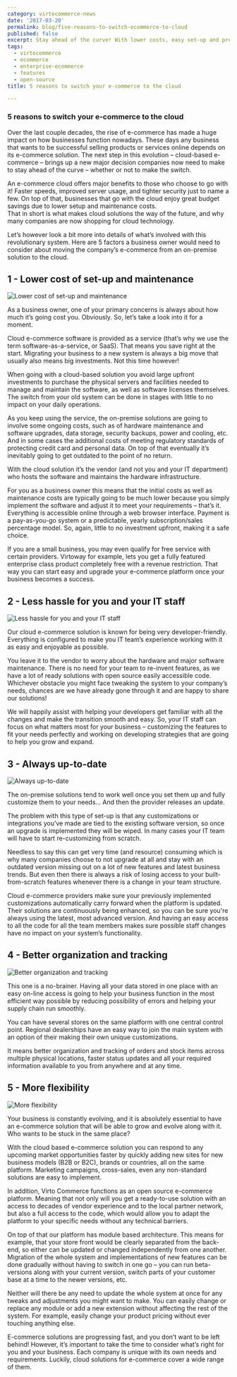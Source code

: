 ```yaml
---
category: virtocommerce-news
date: '2017-03-20'
permalink: blog/five-reasons-to-switch-ecommerce-to-cloud
published: false
excerpt: Stay ahead of the curve! With lower costs, easy set-up and pretty much unlimited flexibility cloud-based e-commerce solutions are the way of the future! Find out more.
tags:
  - virtocommerce
  - ecommerce
  - enterprise-ecommerce
  - features
  - open-source
title: 5 reasons to switch your e-commerce to the cloud

---
```

### 5 reasons to switch your e-commerce to the cloud

Over the last couple decades, the rise of e-commerce has made a huge impact on how businesses function nowadays. These days any business that wants to be successful selling products or services online depends on its e-commerce solution. The next step in this evolution – cloud-based e-commerce – brings up a new major decision companies now need to make to stay ahead of the curve – whether or not to make the switch. 

An e-commerce cloud offers major benefits to those who choose to go with it! Faster speeds, improved server usage, and tighter security just to name a few. On top of that, businesses that go with the cloud enjoy great budget savings due to lower setup and maintenance costs.  
That in short is what makes cloud solutions the way of the future, and why many companies are now shopping for cloud technology.

Let’s however look a bit more into details of what’s involved with this revolutionary system.  Here are 5 factors a business owner would need to consider about moving the company’s e-commerce from an on-premise solution to the cloud.

## 1 - Lower cost of set-up and maintenance

<img alt="Lower cost of set-up and maintenance" src="../../assets/images/blog/stock-photo-budget-planning-businessman-working-at-office-desk-and-using-computer-and-objects-coffee-top-view-420383689.jpg" />

As a business owner, one of your primary concerns is always about how much it’s going cost you. Obviously. So, let’s take a look into it for a moment.

Cloud e-commerce software is provided as a service (that’s why we use the term software-as-a-service, or SaaS). That means you save right at the start. Migrating your business to a new system is always a big move that usually also means big investments. Not this time however! 

When going with a cloud-based solution you avoid large upfront investments to purchase the physical servers and facilities needed to manage and maintain the software, as well as software licenses themselves. The switch from your old system can be done in stages with little to no impact on your daily operations.

As you keep using the service, the on-premise solutions are going to involve some ongoing costs, such as of hardware maintenance and software upgrades, data storage, security backups, power and cooling, etc. And in some cases the additional costs of meeting regulatory standards of protecting credit card and personal data. On top of that eventually it’s inevitably going to get outdated to the point of no return.

With the cloud solution it’s the vendor (and not you and your IT department) who hosts the software and maintains the hardware infrastructure.

For you as a business owner this means that the initial costs as well as maintenance costs are typically going to be much lower because you simply implement the software and adjust it to meet your requirements – that’s it. Everything is accessible online through a web browser interface. Payment is a pay-as-you-go system or a predictable, yearly subscription/sales percentage model. So, again, little to no investment upfront, making it a safe choice.

If you are a small business, you may even qualify for free service with certain providers. Virtoway for example, lets you get a fully featured enterprise class product completely free with a revenue restriction. That way you can start easy and upgrade your e-commerce platform once your business becomes a success.

## 2 - Less hassle for you and your IT staff

<img alt="Less hassle for you and your IT staff" src="../../assets/images/blog/stock-photo-coffee-break-411450706.jpg" />

Our cloud e-commerce solution is known for being very developer-friendly. Everything is configured to make you IT team’s experience working with it as easy and enjoyable as possible.

You leave it to the vendor to worry about the hardware and major software maintenance. There is no need for your team to re-invent features, as we have a lot of ready solutions with open source easily accessible code. Whichever obstacle you might face tweaking the system to your company’s needs, chances are we have already gone through it and are happy to share our solutions! 

We will happily assist with helping your developers get familiar with all the changes and make the transition smooth and easy. So, your IT staff can focus on what matters most for your business – customizing the features to fit your needs perfectly and working on developing strategies that are going to help you grow and expand.

## 3 - Always up-to-date

<img alt="Always up-to-date" src="../../assets/images/blog/stock-photo-cloud-update-273951278.jpg" />

The on-premise solutions tend to work well once you set them up and fully customize them to your needs… And then the provider releases an update. 

The problem with this type of set-up is that any customizations or integrations you’ve made are tied to the existing software version, so once an upgrade is implemented they will be wiped. In many cases your IT team will have to start re-customizing from scratch. 

Needless to say this can get very time (and resource) consuming which is why many companies choose to not upgrade at all and stay with an outdated version missing out on a lot of new features and latest business trends. But even then there is always a risk of losing access to your built-from-scratch features whenever there is a change in your team structure.

Cloud e-commerce providers make sure your previously implemented customizations automatically carry forward when the platform is updated. Their solutions are continuously being enhanced, so you can be sure you're always using the latest, most advanced version. And having an easy access to all the code for all the team members makes sure possible staff changes have no impact on your system’s functionality.

## 4 - Better organization and tracking

<img alt="Better organization and tracking" src="../../assets/images/blog/stock-photo-business-plan-brainstorming-meeting-team-meeting-project-managers-researching-process-business-team-524574916.jpg" />

This one is a no-brainer. Having all your data stored in one place with an easy on-line access is going to help your business function in the most efficient way possible by reducing possibility of errors and helping your supply chain run smoothly. 

You can have several stores on the same platform with one central control point. Regional dealerships have an easy way to join the main system with an option of their making their own unique customizations.

It means better organization and tracking of orders and stock items across multiple physical locations, faster status updates and all your required information available to you from anywhere and at any time. 

## 5 - More flexibility

<img alt="More flexibility" src="../../assets/images/blog/stock-photo-hand-aranging-wood-block-stacking-as-step-stair-business-concept-for-growth-success-process-374105650.jpg" />

Your business is constantly evolving, and it is absolutely essential to have an e-commerce solution that will be able to grow and evolve along with it. Who wants to be stuck in the same place?

With the cloud based e-commerce solution you can respond to any upcoming market opportunities faster by quickly adding new sites for new business models (B2B or B2C), brands or countries, all on the same platform. Marketing campaigns, cross-sales, even any non-standard solutions are easy to implement. 

In addition, Virto Commerce functions as an open source e-commerce platform. Meaning that not only will you get a ready-to-use solution with an access to decades of vendor experience and to the local partner network, but also a full access to the code, which would allow you to adapt the platform to your specific needs without any technical barriers.

On top of that our platform has module based architecture. This means for example, that your store front would be clearly separated from the back-end, so either can be updated or changed independently from one another. Migration of the whole system and implementations of new features can be done gradually without having to switch in one go – you can run beta-versions along with your current version, switch parts of your customer base at a time to the newer versions, etc. 

Neither will there be any need to update the whole system at once for any tweaks and adjustments you might want to make. You can easily change or replace any module or add a new extension without affecting the rest of the system. For example, easily change your product pricing without ever touching anything else. 

E-commerce solutions are progressing fast, and you don’t want to be left behind! However, it’s important to take the time to consider what’s right for you and your business. Each company is unique with its own needs and requirements. Luckily, cloud solutions for e-commerce cover a wide range of them.
